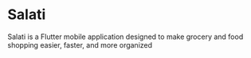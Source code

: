 # Salati
Salati is a Flutter mobile application designed to make grocery and food shopping easier, faster, and more organized
